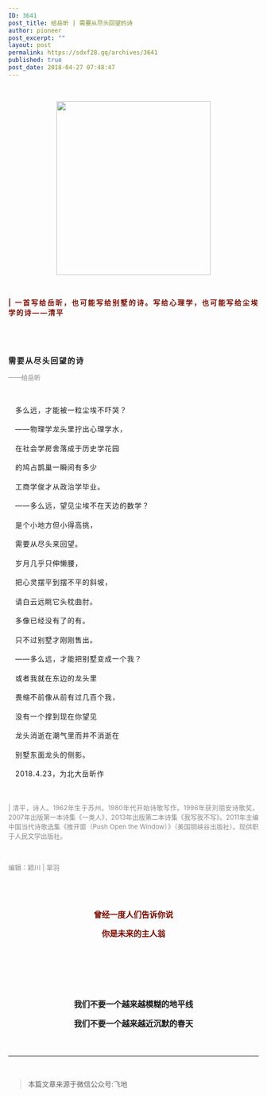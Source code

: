 ```yaml
---
ID: 3641
post_title: 给岳昕 | 需要从尽头回望的诗
author: pioneer
post_excerpt: ""
layout: post
permalink: https://sdxf28.gq/archives/3641
published: true
post_date: 2018-04-27 07:48:47
---
```

&nbsp;
<p style="text-align: justify;" data-mpa-powered-by="yiban.io"></p>
<p style="text-align: center;"><img class="" style="width: 310px; height: 349px;" src="https://sdxf28.gq/wp-content/uploads/2018/04/wxsync-17367040035ae2655bee7071524786523.jpeg" data-croporisrc="https://mmbiz.qpic.cn/mmbiz_jpg/ic0Jx1IssjA2BEbRQ4V4jVmfov94u30QcuZdrqnMT3ibibbyS3Tzx3MEZLcO6WFJvYux5fiaKor8C6MIY5WbeibXorw/0?wx_fmt=jpeg" data-cropx1="0" data-cropx2="310" data-cropy1="0" data-cropy2="349" data-ratio="1.1258064516129032" data-s="300,640" data-src="" data-type="jpeg" data-w="310" /></p>
<p style="text-align: justify;"></p>
<p style="text-align: justify;"><strong><span style="letter-spacing: 2px; font-size: 14px; color: #7b0c00;"> </span></strong></p>
<p style="text-align: justify;"><strong><span style="letter-spacing: 2px; font-size: 14px; color: #7b0c00;">| 一首写给岳昕，也可能写给别墅的诗。写给心理学，也可能写给尘埃学的诗——清平</span></strong></p>
&nbsp;

&nbsp;

<strong><span style="font-size: 15px; letter-spacing: 2px;">需要从尽头回望的诗</span></strong>

<span style="font-size: 13px; color: #888888;">——给岳昕</span>

&nbsp;
<p style="line-height: 1.75em; margin-left: 1em; margin-right: 1em;"><span style="font-size: 14px; letter-spacing: 1px;">多么远，才能被一粒尘埃不吓哭？</span></p>
<p style="line-height: 1.75em; margin-left: 1em; margin-right: 1em;"><span style="font-size: 14px; letter-spacing: 1px;">——物理学龙头里拧出心理学水，</span></p>
<p style="line-height: 1.75em; margin-left: 1em; margin-right: 1em;"><span style="font-size: 14px; letter-spacing: 1px;">在社会学房舍落成于历史学花园</span></p>
<p style="line-height: 1.75em; margin-left: 1em; margin-right: 1em;"><span style="font-size: 14px; letter-spacing: 1px;">的鸠占鹊巢一瞬间有多少</span></p>
<p style="line-height: 1.75em; margin-left: 1em; margin-right: 1em;"><span style="font-size: 14px; letter-spacing: 1px;">工商学俊才从政治学毕业。</span></p>
<p style="line-height: 1.75em; margin-left: 1em; margin-right: 1em;"><span style="font-size: 14px; letter-spacing: 1px;">——多么远，望见尘埃不在天边的数学？</span></p>
<p style="line-height: 1.75em; margin-left: 1em; margin-right: 1em;"><span style="font-size: 14px; letter-spacing: 1px;">是个小地方但小得高挑，</span></p>
<p style="line-height: 1.75em; margin-left: 1em; margin-right: 1em;"><span style="font-size: 14px; letter-spacing: 1px;">需要从尽头来回望。</span></p>
<p style="line-height: 1.75em; margin-left: 1em; margin-right: 1em;"><span style="font-size: 14px; letter-spacing: 1px;">岁月几乎只伸懒腰，</span></p>
<p style="line-height: 1.75em; margin-left: 1em; margin-right: 1em;"><span style="font-size: 14px; letter-spacing: 1px;">把心灵摆平到摆不平的斜坡，</span></p>
<p style="line-height: 1.75em; margin-left: 1em; margin-right: 1em;"><span style="font-size: 14px; letter-spacing: 1px;">请白云远眺它头枕曲肘。</span></p>
<p style="line-height: 1.75em; margin-left: 1em; margin-right: 1em;"><span style="font-size: 14px; letter-spacing: 1px;">多像已经没有了的有。</span></p>
<p style="line-height: 1.75em; margin-left: 1em; margin-right: 1em;"><span style="font-size: 14px; letter-spacing: 1px;">只不过别墅才刚刚售出。</span></p>
<p style="line-height: 1.75em; margin-left: 1em; margin-right: 1em;"><span style="font-size: 14px; letter-spacing: 1px;">——多么远，才能把别墅变成一个我？</span></p>
<p style="line-height: 1.75em; margin-left: 1em; margin-right: 1em;"><span style="font-size: 14px; letter-spacing: 1px;">或者我就在东边的龙头里</span></p>
<p style="line-height: 1.75em; margin-left: 1em; margin-right: 1em;"><span style="font-size: 14px; letter-spacing: 1px;">畏缩不前像从前有过几百个我，</span></p>
<p style="line-height: 1.75em; margin-left: 1em; margin-right: 1em;"><span style="font-size: 14px; letter-spacing: 1px;">没有一个撑到现在你望见</span></p>
<p style="line-height: 1.75em; margin-left: 1em; margin-right: 1em;"><span style="font-size: 14px; letter-spacing: 1px;">龙头消逝在潮气里而并不消逝在</span></p>
<p style="line-height: 1.75em; margin-left: 1em; margin-right: 1em;"><span style="font-size: 14px; letter-spacing: 1px;">别墅东面龙头的侧影。</span></p>
<p style="margin-left: 1em; margin-right: 1em;"></p>
<p style="line-height: 1.75em; margin-left: 1em; margin-right: 1em;"><span style="font-size: 14px; letter-spacing: 1px;">2018.4.23，为北大岳昕作</span></p>
&nbsp;
<p style="text-align: justify;"><span style="font-size: 13px; color: #888888;">| 清平，诗人。1962年生于苏州。1980年代开始诗歌写作。1996年获刘丽安诗歌奖。2007年出版第一本诗集《一类人》，2013年出版第二本诗集《我写我不写》。2011年主编中国当代诗歌选集《推开窗（Push Open the Window）》（美国铜峡谷出版社）。现供职于人民文学出版社。</span></p>
<p style="text-align: justify;"><span style="font-size: 13px; color: #888888;"> </span></p>
<p style="text-align: justify;"><span style="font-size: 13px; color: #888888;">编辑：颖川 | 翠羽</span></p>
<p style="text-align: justify;"><span style="font-size: 13px; color: #888888;"> </span></p>
<p style="text-align: justify;"><span style="font-size: 13px; color: #7b0c00;"> </span></p>
<p style="text-align: center; line-height: 1.75em;"><span style="color: #7b0c00;"><strong><span style="color: #7b0c00; font-size: 16px;">曾经一度人们告诉你说</span></strong></span></p>
<p style="text-align: center; line-height: 1.75em;"><span style="color: #7b0c00;"><strong><span style="color: #7b0c00; font-size: 16px;">你是未来的主人翁</span></strong></span></p>
<p style="text-align: center;"><strong><span style="font-size: 16px;"> </span></strong></p>
&nbsp;
<p style="line-height: 1.75em; text-align: center;"><strong><span style="font-size: 16px;"> </span></strong></p>
<p style="line-height: 1.75em; text-align: center;"><strong><span style="font-size: 16px;">我们不要一个越来越模糊的地平线</span></strong></p>
<p style="line-height: 1.75em; text-align: center;"><strong><span style="font-size: 16px;">我们不要一个越来越近沉默的春天</span></strong></p>
<p style="line-height: 1.75em; text-align: center;"><strong><span style="font-size: 16px;"> </span></strong></p>


<hr />

&nbsp;
<blockquote>本篇文章来源于微信公众号:飞地</blockquote>